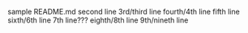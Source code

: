 sample README.md
second line
3rd/third line
fourth/4th line
fifth line
sixth/6th line
7th line???
eighth/8th line
9th/nineth line
